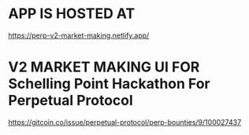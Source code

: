 # APP IS HOSTED AT 
https://perp-v2-market-making.netlify.app/
# V2 MARKET MAKING UI FOR Schelling Point Hackathon For Perpetual Protocol 
https://gitcoin.co/issue/perpetual-protocol/perp-bounties/9/100027437
